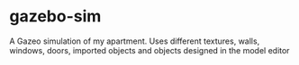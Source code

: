 # gazebo-sim
A Gazeo simulation of my apartment. Uses different textures, walls, windows, doors, imported objects and objects designed in the model editor
